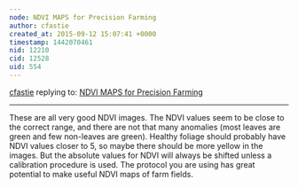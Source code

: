 ```yaml
---
node: NDVI MAPS for Precision Farming
author: cfastie
created_at: 2015-09-12 15:07:41 +0000
timestamp: 1442070461
nid: 12210
cid: 12528
uid: 554
---
```




[cfastie](../profile/cfastie) replying to: [NDVI MAPS for Precision Farming](../notes/monoxyde/09-11-2015/ndvi-maps-for-precision-farming)

----
These are all very good NDVI images. The NDVI values seem to be close to the correct range, and there are not that many anomalies (most leaves are green and few non-leaves are green). Healthy foliage should probably have NDVI values closer to 5, so maybe there should be more yellow in the images. But the absolute values for NDVI will always be shifted unless a calibration procedure is used. The protocol you are using has great potential to make useful NDVI maps of farm fields. 